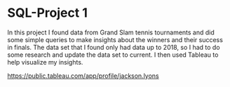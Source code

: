 # SQL-Project 1

In this project I found data from Grand Slam tennis tournaments and did some simple queries to make insights about the 
winners and their success in finals. The data set that I found only had data up to 2018, so I had to do some research and 
update the data set to current. I then used Tableau to help visualize my insights.

https://public.tableau.com/app/profile/jackson.lyons
